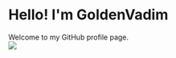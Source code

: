 # **Hello! I'm GoldenVadim**
Welcome to my GitHub profile page.<br>
<img src="https://github-readme-stats.vercel.app/api?username=GoldenVadim&show_icons=true" />
